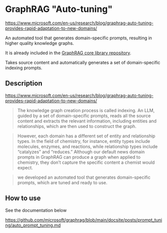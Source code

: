 # GraphRAG "Auto-tuning"

https://www.microsoft.com/en-us/research/blog/graphrag-auto-tuning-provides-rapid-adaptation-to-new-domains/

An automated tool that generates domain-specific prompts, resulting in higher quality knowledge graphs.

It is already included in the [GraphRAG core library repository](https://github.com/microsoft/graphrag).

Takes source content and automatically generates a set of domain-specific indexing prompts.

## Description

https://www.microsoft.com/en-us/research/blog/graphrag-auto-tuning-provides-rapid-adaptation-to-new-domains/

> The knowledge graph creation process is called indexing. An LLM, guided by a set of domain-specific prompts, reads all the source content and extracts the relevant information, including entities and relationships, which are then used to construct the graph.

> However, each domain has a different set of entity and relationship types. In the field of chemistry, for instance, entity types include molecules, enzymes, and reactions, while relationship types include “catalyzes” and “reduces.” Although our default news domain prompts in GraphRAG can produce a graph when applied to chemistry, they don’t capture the specific content a chemist would expect. 

> we developed an automated tool that generates domain-specific prompts, which are tuned and ready to use. 

## How to use

See the documentation below

https://github.com/microsoft/graphrag/blob/main/docsite/posts/prompt_tuning/auto_prompt_tuning.md